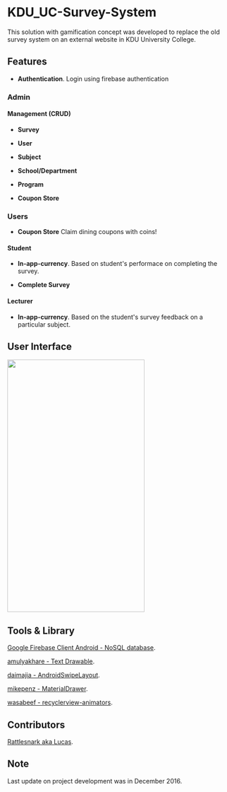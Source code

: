 # KDU_UC-Survey-System

This solution with gamification concept was developed to replace the old survey system on an external website in KDU University College. 

## Features

* **Authentication**. Login using firebase authentication

### Admin

#### Management (CRUD)

* **Survey**

* **User**

* **Subject**

* **School/Department**

* **Program**

* **Coupon Store**

### Users

* **Coupon Store** Claim dining coupons with coins!

#### Student

* **In-app-currency**. Based on student's performace on completing the survey.

* **Complete Survey** 

#### Lecturer 

* **In-app-currency**. Based on the student's survey feedback on a particular subject.

## User Interface

<img src="" width="311" height="571">

## Tools & Library

[Google Firebase Client Android - NoSQL database](https://firebase.google.com/docs/android/setup).

[amulyakhare - Text Drawable](https://github.com/amulyakhare/TextDrawable).

[daimajia - AndroidSwipeLayout](https://github.com/daimajia/AndroidSwipeLayout).

[mikepenz - MaterialDrawer](https://github.com/mikepenz/MaterialDrawer).

[wasabeef - recyclerview-animators](https://github.com/wasabeef/recyclerview-animators).

## Contributors

[Rattlesnark aka Lucas](https://github.com/Rattlesnark).

## Note

Last update on project development was in December 2016.
